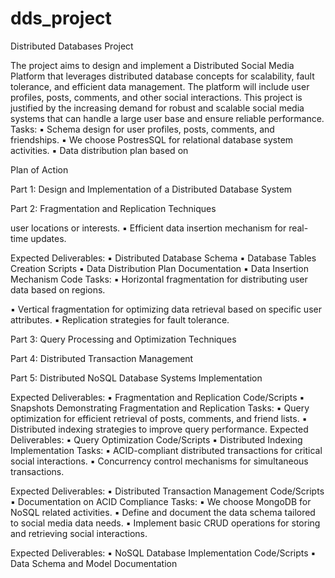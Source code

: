 # dds_project
Distributed Databases Project

The project aims to design and implement a Distributed Social Media Platform that leverages 
distributed database concepts for scalability, fault tolerance, and efficient data management. The 
platform will include user profiles, posts, comments, and other social interactions. This project 
is justified by the increasing demand for robust and scalable social media systems that can handle 
a large user base and ensure reliable performance.
Tasks:
▪  Schema design for user profiles, posts, comments, and friendships.
▪  We choose PostresSQL for relational database system activities.
▪  Data distribution plan based on






























Plan of Action


























Part 1: Design and Implementation of a Distributed Database System









Part 2: Fragmentation and Replication Techniques


























user locations or interests.
▪  Efficient data insertion mechanism for real-time updates.

Expected Deliverables:
▪  Distributed Database Schema
▪  Database Tables Creation Scripts
▪  Data Distribution Plan Documentation
▪  Data Insertion Mechanism Code
Tasks:
▪  Horizontal fragmentation for distributing user data based on regions.




▪  Vertical fragmentation for optimizing data retrieval based on specific user 
attributes.
▪  Replication strategies for fault tolerance.





















Part 3: Query Processing and Optimization Techniques









Part 4: Distributed Transaction Management










Part 5: Distributed NoSQL Database Systems Implementation










Expected Deliverables:
▪  Fragmentation and Replication Code/Scripts
▪  Snapshots Demonstrating Fragmentation and Replication
Tasks:
▪  Query optimization for efficient retrieval of posts, comments, and friend lists.
▪  Distributed indexing strategies to improve query performance.
Expected Deliverables:
▪  Query Optimization Code/Scripts
▪  Distributed Indexing Implementation
Tasks:
▪  ACID-compliant distributed transactions for critical social interactions.
▪  Concurrency control mechanisms for simultaneous transactions.

Expected Deliverables:
▪  Distributed Transaction Management Code/Scripts
▪  Documentation on ACID Compliance
Tasks:
▪  We choose MongoDB for NoSQL related activities.
▪  Define and document the data schema tailored to social media data needs.
▪  Implement basic CRUD operations for storing and retrieving social interactions.

Expected Deliverables:
▪  NoSQL Database Implementation Code/Scripts
▪  Data Schema and Model Documentation
